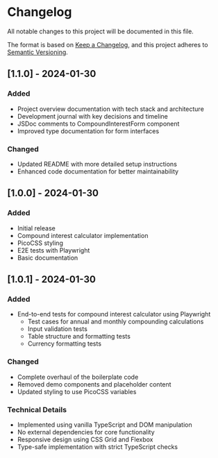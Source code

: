 # Changelog

All notable changes to this project will be documented in this file.

The format is based on [Keep a Changelog](https://keepachangelog.com/en/1.0.0/),
and this project adheres to [Semantic Versioning](https://semver.org/spec/v2.0.0.html).

## [1.1.0] - 2024-01-30

### Added
- Project overview documentation with tech stack and architecture
- Development journal with key decisions and timeline
- JSDoc comments to CompoundInterestForm component
- Improved type documentation for form interfaces

### Changed
- Updated README with more detailed setup instructions
- Enhanced code documentation for better maintainability

## [1.0.0] - 2024-01-30

### Added
- Initial release
- Compound interest calculator implementation
- PicoCSS styling
- E2E tests with Playwright
- Basic documentation

## [1.0.1] - 2024-01-30

### Added
- End-to-end tests for compound interest calculator using Playwright
  - Test cases for annual and monthly compounding calculations
  - Input validation tests
  - Table structure and formatting tests
  - Currency formatting tests

### Changed
- Complete overhaul of the boilerplate code
- Removed demo components and placeholder content
- Updated styling to use PicoCSS variables

### Technical Details
- Implemented using vanilla TypeScript and DOM manipulation
- No external dependencies for core functionality
- Responsive design using CSS Grid and Flexbox
- Type-safe implementation with strict TypeScript checks 